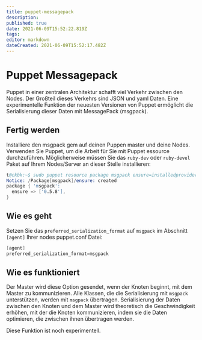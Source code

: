 ```yaml
---
title: puppet-messagepack
description: 
published: true
date: 2021-06-09T15:52:22.819Z
tags: 
editor: markdown
dateCreated: 2021-06-09T15:52:17.482Z
---
```



# Puppet Messagepack

Puppet in einer zentralen Architektur schafft viel Verkehr zwischen den Nodes.
Der Großteil dieses Verkehrs sind JSON und yaml Daten.
Eine experimentelle Funktion der neuesten Versionen von Puppet ermöglicht die Serialisierung dieser Daten mit MessagePack (msgpack).

## Fertig werden

Installiere den msgpack gem auf deinen Puppen master und deine Nodes.
Verwenden Sie Puppet, um die Arbeit für Sie mit Puppet essource durchzuführen.
Möglicherweise müssen Sie das `ruby-dev` oder `ruby-devel` Paket auf Ihrem Nodes/Server an dieser Stelle installieren:

```s
t@ckbk:~$ sudo puppet resource package msgpack ensure=installedprovider=gem
Notice: /Package[msgpack]/ensure: created
package { 'msgpack':
  ensure => ['0.5.8'],
}
```

## Wie es geht

Setzen Sie das `preferred_serialization_format` auf `msgpack` im Abschnitt `[agent]` Ihrer nodes puppet.conf Datei:

```s
[agent]
preferred_serialization_format=msgpack
```

## Wie es funktioniert

Der Master wird diese Option gesendet, wenn der Knoten beginnt, mit dem Master zu kommunizieren.
Alle Klassen, die die Serialisierung mit `msgpack` unterstützen, werden mit `msgpack` übertragen.
Serialisierung der Daten zwischen den Knoten und dem Master wird theoretisch die Geschwindigkeit erhöhen, mit der die Knoten kommunizieren, indem sie die Daten optimieren, die zwischen ihnen übertragen werden.

Diese Funktion ist noch experimentell.